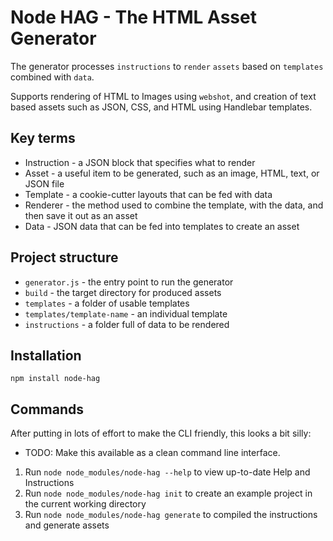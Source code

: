 # Node HAG - The HTML Asset Generator
The generator processes `instructions` to `render` `assets` based on `templates` combined with `data`.

Supports rendering of HTML to Images using `webshot`, and creation of text based assets such as JSON, CSS, and HTML using Handlebar templates.

## Key terms
- Instruction - a JSON block that specifies what to render
- Asset - a useful item to be generated, such as an image, HTML, text, or JSON file
- Template - a cookie-cutter layouts that can be fed with data
- Renderer - the method used to combine the template, with the data, and then save it out as an asset
- Data  - JSON data that can be fed into templates to create an asset

## Project structure
- `generator.js` - the entry point to run the generator
- `build` - the target directory for produced assets
- `templates` - a folder of usable templates
- `templates/template-name` - an individual template
- `instructions` - a folder full of data to be rendered

## Installation
```npm install node-hag```

## Commands

After putting in lots of effort to make the CLI friendly, this looks a bit silly:
* TODO: Make this available as a clean command line interface.

1. Run `node node_modules/node-hag --help` to view up-to-date Help and Instructions
1. Run `node node_modules/node-hag init` to create an example project in the current working directory
1. Run `node node_modules/node-hag generate` to compiled the instructions and generate assets
